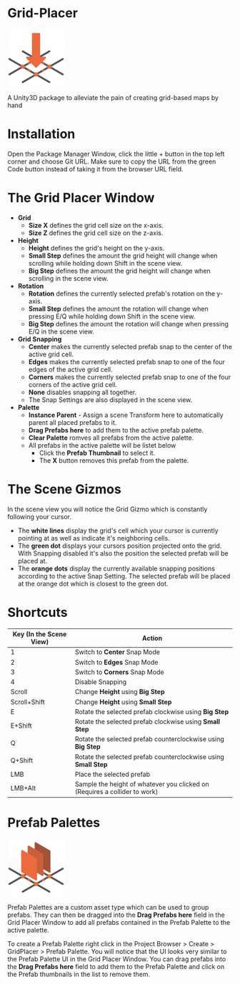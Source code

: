 # Grid-Placer
![Grid Placer Logo](/Resources/Icon_LightMode.png)

A Unity3D package to alleviate the pain of creating grid-based maps by hand

# Installation
Open the Package Manager Window, click the little + button in the top left corner and choose Git URL.
Make sure to copy the URL from the green Code button instead of taking it from the browser URL field.

# The Grid Placer Window
* **Grid**
  * **Size X** defines the grid cell size on the x-axis.
  * **Size Z** defines the grid cell size on the z-axis.
* **Height**
  * **Height** defines the grid's height on the y-axis.
  * **Small Step** defines the amount the grid height will change when scrolling while holding down Shift in the scene view.
  * **Big Step** defines the amount the grid height will change when scrolling in the scene view.
* **Rotation**
  * **Rotation** defines the currently selected prefab's rotation on the y-axis.
  * **Small Step** defines the amount the rotation will change when pressing E/Q while holding down Shift in the scene view.
  * **Big Step** defines the amount the rotation will change when pressing E/Q in the scene view.
* **Grid Snapping**
  * **Center** makes the currently selected prefab snap to the center of the active grid cell.
  * **Edges** makes the currently selected prefab snap to one of the four edges of the active grid cell.
  * **Corners** makes the currently selected prefab snap to one of the four corners of the active grid cell.
  * **None** disables snapping all together.
  * The Snap Settings are also displayed in the scene view.
* **Palette**
  * **Instance Parent** - Assign a scene Transform here to automatically parent all placed prefabs to it.
  * **Drag Prefabs here** to add them to the active prefab palette.
  * **Clear Palette** romves all prefabs from the active palette.
  * All prefabs in the active palette will be listet below
    * Click the **Prefab Thumbnail** to select it.
    * The **X** button removes this prefab from the palette.

# The Scene Gizmos
In the scene view you will notice the Grid Gizmo which is constantly following your cursor.
* The **white lines** display the grid's cell which your cursor is currently pointing at as well as indicate it's neighboring cells.
* The **green dot** displays your cursors position projected onto the grid. With Snapping disabled it's also the position the selected prefab will be placed at.
* The **orange dots** display the currently available snapping positions according to the active Snap Setting. The selected prefab will be placed at the orange dot which is closest to the green dot.

# Shortcuts
Key (In the Scene View) | Action
----|-------
1 | Switch to **Center** Snap Mode
2 | Switch to **Edges** Snap Mode
3 | Switch to **Corners** Snap Mode
4 | Disable Snapping
Scroll | Change **Height** using **Big Step**
Scroll+Shift | Change **Height** using **Small Step**
E | Rotate the selected prefab clockwise using **Big Step**
E+Shift | Rotate the selected prefab clockwise using **Small Step**
Q | Rotate the selected prefab counterclockwise using **Big Step**
Q+Shift | Rotate the selected prefab counterclockwise using **Small Step**
LMB | Place the selected prefab
LMB+Alt | Sample the height of whatever you clicked on (Requires a collider to work)

# Prefab Palettes
![Prefab Palette Icon](/Icons/PrefabPalette.png)

Prefab Palettes are a custom asset type which can be used to group prefabs. They can then be dragged into the **Drag Prefabs here** field in the Grid Placer Window to add all prefabs contained in the Prefab Palette to the active palette.

To create a Prefab Palette right click in the Project Browser > Create > GridPlacer > Prefab Palette.
You will notice that the UI looks very similar to the Prefab Palette UI in the Grid Placer Window.
You can drag prefabs into the **Drag Prefabs here** field to add them to the Prefab Palette and click on the Prefab thumbnails in the list to remove them.
